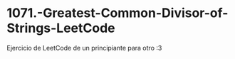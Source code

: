 # 1071.-Greatest-Common-Divisor-of-Strings-LeetCode
Ejercicio de LeetCode de un principiante para otro :3
